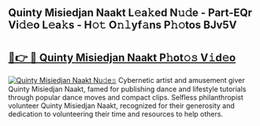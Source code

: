 ## Quinty Misiedjan Naakt L𝚎a𝚔ed N𝚞𝚍e - Part-EQr Vi𝚍𝚎o L𝚎a𝚔s - H𝚘𝚝 O𝚗𝚕yf𝚊ns P𝚑𝚘tos BJv5V

# <h2><a href="http://kf9a4x.oniu.top/?m=Quinty+Misiedjan+Naakt">🔗👉 🔴 Quinty Misiedjan Naakt P𝚑ot𝚘𝚜 V𝚒d𝚎o</a></h2>

[![Quinty Misiedjan Naakt Nu𝚍e𝚜](https://i.imgur.com/0qMVB7G.gif)](http://kf9a4x.oniu.top/?m=Quinty+Misiedjan+Naakt)
Cybernetic artist and amusement giver Quinty Misiedjan Naakt, famed for publishing dance and lifestyle tutorials through popular dance moves and compact clips. Selfless philanthropist volunteer Quinty Misiedjan Naakt, recognized for their generosity and dedication to volunteering their time and resources to help others.  
